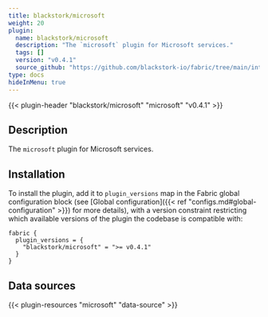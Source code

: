 ```yaml
---
title: blackstork/microsoft
weight: 20
plugin:
  name: blackstork/microsoft
  description: "The `microsoft` plugin for Microsoft services."
  tags: []
  version: "v0.4.1"
  source_github: "https://github.com/blackstork-io/fabric/tree/main/internal/microsoft/"
type: docs
hideInMenu: true
---
```


{{< plugin-header "blackstork/microsoft" "microsoft" "v0.4.1" >}}

## Description
The `microsoft` plugin for Microsoft services.

## Installation

To install the plugin, add it to `plugin_versions` map in the Fabric global configuration block (see [Global configuration]({{< ref "configs.md#global-configuration" >}}) for more details), with a version constraint restricting which available versions of the plugin the codebase is compatible with:

```hcl
fabric {
  plugin_versions = {
    "blackstork/microsoft" = ">= v0.4.1"
  }
}
```


## Data sources

{{< plugin-resources "microsoft" "data-source" >}}
